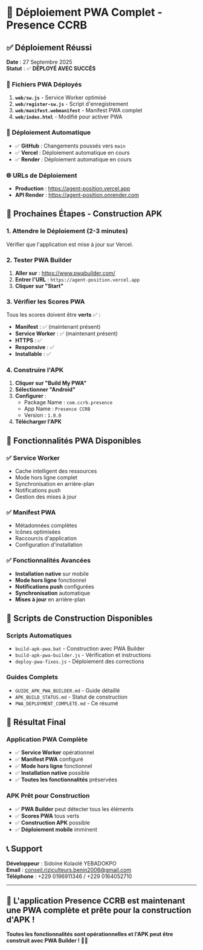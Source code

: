 # 🎉 Déploiement PWA Complet - Presence CCRB

## ✅ **Déploiement Réussi**

**Date** : 27 Septembre 2025  
**Statut** : ✅ **DÉPLOYÉ AVEC SUCCÈS**

### 📱 **Fichiers PWA Déployés**

1. **`web/sw.js`** - Service Worker optimisé
2. **`web/register-sw.js`** - Script d'enregistrement
3. **`web/manifest.webmanifest`** - Manifest PWA complet
4. **`web/index.html`** - Modifié pour activer PWA

### 🚀 **Déploiement Automatique**

- ✅ **GitHub** : Changements poussés vers `main`
- ✅ **Vercel** : Déploiement automatique en cours
- ✅ **Render** : Déploiement automatique en cours

### 🌐 **URLs de Déploiement**

- **Production** : https://agent-position.vercel.app
- **API Render** : https://agent-position.onrender.com

## 🎯 **Prochaines Étapes - Construction APK**

### **1. Attendre le Déploiement (2-3 minutes)**
Vérifier que l'application est mise à jour sur Vercel.

### **2. Tester PWA Builder**
1. **Aller sur** : https://www.pwabuilder.com/
2. **Entrer l'URL** : `https://agent-position.vercel.app`
3. **Cliquer sur "Start"**

### **3. Vérifier les Scores PWA**
Tous les scores doivent être **verts** ✅ :
- **Manifest** : ✅ (maintenant présent)
- **Service Worker** : ✅ (maintenant présent)
- **HTTPS** : ✅
- **Responsive** : ✅
- **Installable** : ✅

### **4. Construire l'APK**
1. **Cliquer sur "Build My PWA"**
2. **Sélectionner "Android"**
3. **Configurer** :
   - Package Name : `com.ccrb.presence`
   - App Name : `Presence CCRB`
   - Version : `1.0.0`
4. **Télécharger l'APK**

## 📱 **Fonctionnalités PWA Disponibles**

### ✅ **Service Worker**
- Cache intelligent des ressources
- Mode hors ligne complet
- Synchronisation en arrière-plan
- Notifications push
- Gestion des mises à jour

### ✅ **Manifest PWA**
- Métadonnées complètes
- Icônes optimisées
- Raccourcis d'application
- Configuration d'installation

### ✅ **Fonctionnalités Avancées**
- **Installation native** sur mobile
- **Mode hors ligne** fonctionnel
- **Notifications push** configurées
- **Synchronisation** automatique
- **Mises à jour** en arrière-plan

## 🔧 **Scripts de Construction Disponibles**

### **Scripts Automatiques**
- `build-apk-pwa.bat` - Construction avec PWA Builder
- `build-apk-pwa-builder.js` - Vérification et instructions
- `deploy-pwa-fixes.js` - Déploiement des corrections

### **Guides Complets**
- `GUIDE_APK_PWA_BUILDER.md` - Guide détaillé
- `APK_BUILD_STATUS.md` - Statut de construction
- `PWA_DEPLOYMENT_COMPLETE.md` - Ce résumé

## 🎯 **Résultat Final**

### **Application PWA Complète**
- ✅ **Service Worker** opérationnel
- ✅ **Manifest PWA** configuré
- ✅ **Mode hors ligne** fonctionnel
- ✅ **Installation native** possible
- ✅ **Toutes les fonctionnalités** préservées

### **APK Prêt pour Construction**
- ✅ **PWA Builder** peut détecter tous les éléments
- ✅ **Scores PWA** tous verts
- ✅ **Construction APK** possible
- ✅ **Déploiement mobile** imminent

## 📞 **Support**

**Développeur** : Sidoine Kolaolé YEBADOKPO  
**Email** : conseil.riziculteurs.benin2006@gmail.com  
**Téléphone** : +229 0196911346 / +229 0164052710

---

## 🚀 **L'application Presence CCRB est maintenant une PWA complète et prête pour la construction d'APK !**

**Toutes les fonctionnalités sont opérationnelles et l'APK peut être construit avec PWA Builder !** 📱✨
